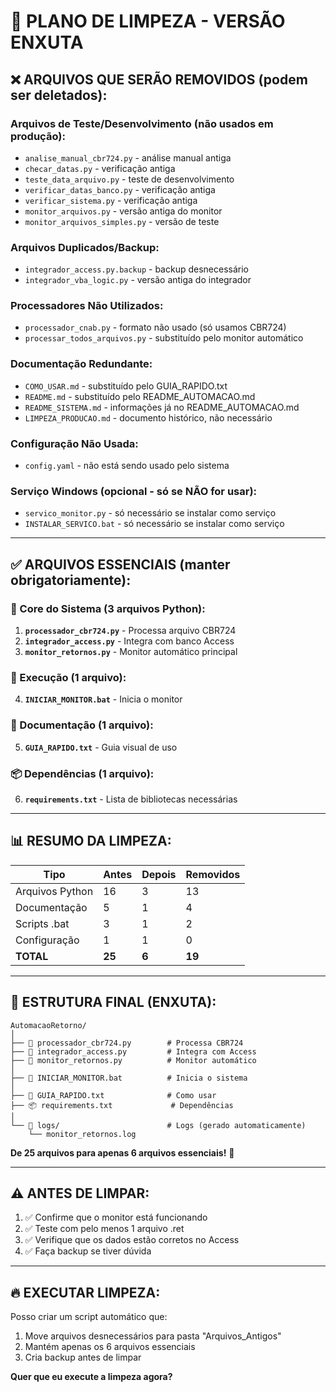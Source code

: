 # 🧹 PLANO DE LIMPEZA - VERSÃO ENXUTA

## ❌ ARQUIVOS QUE SERÃO REMOVIDOS (podem ser deletados):

### Arquivos de Teste/Desenvolvimento (não usados em produção):
- `analise_manual_cbr724.py` - análise manual antiga
- `checar_datas.py` - verificação antiga
- `teste_data_arquivo.py` - teste de desenvolvimento
- `verificar_datas_banco.py` - verificação antiga
- `verificar_sistema.py` - verificação antiga
- `monitor_arquivos.py` - versão antiga do monitor
- `monitor_arquivos_simples.py` - versão de teste

### Arquivos Duplicados/Backup:
- `integrador_access.py.backup` - backup desnecessário
- `integrador_vba_logic.py` - versão antiga do integrador

### Processadores Não Utilizados:
- `processador_cnab.py` - formato não usado (só usamos CBR724)
- `processar_todos_arquivos.py` - substituído pelo monitor automático

### Documentação Redundante:
- `COMO_USAR.md` - substituído pelo GUIA_RAPIDO.txt
- `README.md` - substituído pelo README_AUTOMACAO.md
- `README_SISTEMA.md` - informações já no README_AUTOMACAO.md
- `LIMPEZA_PRODUCAO.md` - documento histórico, não necessário

### Configuração Não Usada:
- `config.yaml` - não está sendo usado pelo sistema

### Serviço Windows (opcional - só se NÃO for usar):
- `servico_monitor.py` - só necessário se instalar como serviço
- `INSTALAR_SERVICO.bat` - só necessário se instalar como serviço

---

## ✅ ARQUIVOS ESSENCIAIS (manter obrigatoriamente):

### 🎯 Core do Sistema (3 arquivos Python):
1. **`processador_cbr724.py`** - Processa arquivo CBR724
2. **`integrador_access.py`** - Integra com banco Access
3. **`monitor_retornos.py`** - Monitor automático principal

### 🚀 Execução (1 arquivo):
4. **`INICIAR_MONITOR.bat`** - Inicia o monitor

### 📖 Documentação (1 arquivo):
5. **`GUIA_RAPIDO.txt`** - Guia visual de uso

### 📦 Dependências (1 arquivo):
6. **`requirements.txt`** - Lista de bibliotecas necessárias

---

## 📊 RESUMO DA LIMPEZA:

| Tipo | Antes | Depois | Removidos |
|------|-------|--------|-----------|
| Arquivos Python | 16 | 3 | 13 |
| Documentação | 5 | 1 | 4 |
| Scripts .bat | 3 | 1 | 2 |
| Configuração | 1 | 1 | 0 |
| **TOTAL** | **25** | **6** | **19** |

---

## 🎯 ESTRUTURA FINAL (ENXUTA):

```
AutomacaoRetorno/
│
├── 📄 processador_cbr724.py        # Processa CBR724
├── 📄 integrador_access.py         # Integra com Access
├── 📄 monitor_retornos.py          # Monitor automático
│
├── 🚀 INICIAR_MONITOR.bat          # Inicia o sistema
│
├── 📖 GUIA_RAPIDO.txt              # Como usar
├── 📦 requirements.txt             # Dependências
│
└── 📁 logs/                        # Logs (gerado automaticamente)
    └── monitor_retornos.log
```

**De 25 arquivos para apenas 6 arquivos essenciais!** 🎉

---

## ⚠️ ANTES DE LIMPAR:

1. ✅ Confirme que o monitor está funcionando
2. ✅ Teste com pelo menos 1 arquivo .ret
3. ✅ Verifique que os dados estão corretos no Access
4. ✅ Faça backup se tiver dúvida

---

## 🔥 EXECUTAR LIMPEZA:

Posso criar um script automático que:
1. Move arquivos desnecessários para pasta "Arquivos_Antigos"
2. Mantém apenas os 6 arquivos essenciais
3. Cria backup antes de limpar

**Quer que eu execute a limpeza agora?**
